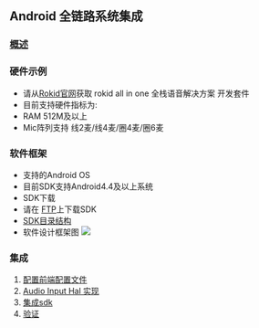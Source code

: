 ## Android 全链路系统集成

### [概述](introduce.md)

### 硬件示例
- 请从[Rokid官网](https://developer.rokid.com/#/)获取 rokid all in one 全栈语音解决方案 开发套件
- 目前支持硬件指标为:
 - RAM 512M及以上
 - Mic阵列支持 线2麦/线4麦/圈4麦/圈6麦

### 软件框架
- 支持的Android OS
 - 目前SDK支持Android4.4及以上系统
- SDK下载
 - 请在 [FTP](ftp://ftp-customer.rokid-inc.com:9921/speech_sdk/v2/DNN/)上下载SDK
- [SDK目录结构](sdk_dir.md)
- 软件设计框架图
![](../img/softworare_frame.png)

### 集成
1. [配置前端配置文件](introduce_config.md)
1. [Audio Input Hal 实现](introduce_mic_array.md)
2. [集成sdk](introduce_prebuilt.md)
3. [验证](test.md)